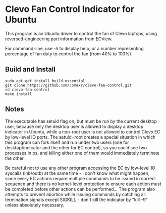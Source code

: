 Clevo Fan Control Indicator for Ubuntu
======================================

This program is an Ubuntu driver to control the fan of Clevo laptops, using reversed-engineering port information from ECView.

For command-line, use *-h* to display help, or a number representing percentage of fan duty to control the fan (from 40% to 100%).


Build and Install
-----------------

```shell
sudo apt-get install build-essential
git clone https://github.com/comexr/clevo-fan-control.git
cd clevo-fan-control
make install
```


Notes
-----

The executable has setuid flag on, but must be run by the current desktop user,
because only the desktop user is allowed to display a desktop indicator in
Ubuntu, while a non-root user is not allowed to control Clevo EC by low-level
IO ports. The setuid=root creates a special situation in which this program can
fork itself and run under two users (one for desktop/indicator and the other
for EC control), so you could see two processes in ps, and killing either one
of them would immediately terminate the other.

Be careful not to use any other program accessing the EC by low-level IO
syscalls (inb/outb) at the same time - I don't know what might happen, since
every EC actions require multiple commands to be issued in correct sequence and
there is no kernel-level protection to ensure each action must be completed
before other actions can be performed... The program also attempts to prevent
abortion while issuing commands by catching all termination signals except
SIGKILL - don't kill the indicator by "kill -9" unless absolutely necessary.

